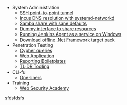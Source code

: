 * System Administration
  * [SSH point-to-point tunnel](/kbaas/0.md)
  * [Incus DNS resolution with systemd-networkd](/kbaas/1.md)
  * [Samba share with sane defaults](/kbaas/2.md)
  * [Dummy interface to share resources](/kbaas/3.md)
  * [Running Jenkins Agent as a service on Windows](/kbaas/4.md)
  * [Download offline .Net Framework target pack](/kbaas/5.md)
* Penetration Testing
  * [Cypher queries](/kbaas/cypherqueries.md)
  * [Web Application](/kbaas/webapp.md) 
  * [Reporting Boiletplates](/kbaas/6.md)
  * [TL;DR Tooling](/kbaas/8.md)
* CLI-fu
  * [One-liners](/kbaas/oneliners.md)
* Training
  * [Web Security Academy](/kbaas/websecurityacademy.md)

sfdsfdsfs
